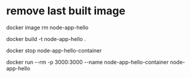 # remove last built image
docker image rm node-app-hello

docker build -t node-app-hello .

docker stop node-app-hello-container

docker run --rm -p 3000:3000 --name node-app-hello-container node-app-hello
